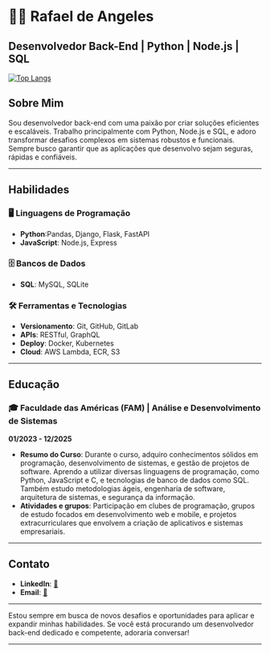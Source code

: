 # 👨‍💻 Rafael de Angeles
## Desenvolvedor Back-End | Python | Node.js | SQL

[![Top Langs](https://github-readme-stats.vercel.app/api/top-langs/?username=RafaeldAngeles&layout=compact)](https://github.com/anuraghazra/github-readme-stats)

## Sobre Mim

Sou desenvolvedor back-end com uma paixão por criar soluções eficientes e escaláveis. Trabalho principalmente com Python, Node.js e SQL, e adoro transformar desafios complexos em sistemas robustos e funcionais. Sempre busco garantir que as aplicações que desenvolvo sejam seguras, rápidas e confiáveis.

---


## Habilidades

### 🖥️ Linguagens de Programação
- **Python**:Pandas, Django, Flask, FastAPI
- **JavaScript**: Node.js, Express

### 🗄️ Bancos de Dados
- **SQL**: MySQL, SQLite

### 🛠️ Ferramentas e Tecnologias
- **Versionamento**: Git, GitHub, GitLab
- **APIs**: RESTful, GraphQL
- **Deploy**: Docker, Kubernetes
- **Cloud**: AWS Lambda, ECR, S3

---


## Educação

### 🎓 Faculdade das Américas (FAM) | Análise e Desenvolvimento de Sistemas
**01/2023 - 12/2025**
- **Resumo do Curso**: Durante o curso, adquiro conhecimentos sólidos em programação, desenvolvimento de sistemas, e gestão de projetos de software. Aprendo a utilizar diversas linguagens de programação, como Python, JavaScript e C, e tecnologias de banco de dados como SQL. Também estudo metodologias ágeis, engenharia de software, arquitetura de sistemas, e segurança da informação.
- **Atividades e grupos**: Participação em clubes de programação, grupos de estudo focados em desenvolvimento web e mobile, e projetos extracurriculares que envolvem a criação de aplicativos e sistemas empresariais.

---

## Contato

- **LinkedIn**: [🔗](https://www.linkedin.com/in/rafael-de-angeles-91b662250/)
- **Email**: [📧](mailto:rafael.angeles.toledano@gmail.com)

---

Estou sempre em busca de novos desafios e oportunidades para aplicar e expandir minhas habilidades. Se você está procurando um desenvolvedor back-end dedicado e competente, adoraria conversar!

---
